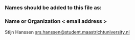 ### Names should be added to this file as:
### Name or Organization < email address >
Stijn Hanssen <srs.hanssen@student.maastrichtuniversity.nl>
